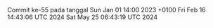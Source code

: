 Commit ke-55 pada tanggal Sun Jan 01 14:00 2023 +0100
Fri Feb 16 14:43:06 UTC 2024
Sat May 25 06:43:19 UTC 2024
